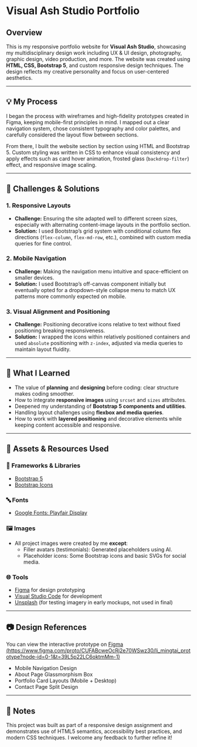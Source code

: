 # Visual Ash Studio Portfolio

## Overview

This is my responsive portfolio website for **Visual Ash Studio**, showcasing my multidisciplinary design work including UX & UI design, photography, graphic design, video production, and more. The website was created using **HTML, CSS, Bootstrap 5**, and custom responsive design techniques. The design reflects my creative personality and focus on user-centered aesthetics.

---

## 💡 My Process

I began the process with wireframes and high-fidelity prototypes created in Figma, keeping mobile-first principles in mind. I mapped out a clear navigation system, chose consistent typography and color palettes, and carefully considered the layout flow between sections.

From there, I built the website section by section using HTML and Bootstrap 5. Custom styling was written in CSS to enhance visual consistency and apply effects such as card hover animation, frosted glass (`backdrop-filter`) effect, and responsive image scaling.

---

## 🚧 Challenges & Solutions

### 1. **Responsive Layouts**
- **Challenge:** Ensuring the site adapted well to different screen sizes, especially with alternating content-image layouts in the portfolio section.
- **Solution:** I used Bootstrap’s grid system with conditional column flex directions (`flex-column`, `flex-md-row`, etc.), combined with custom media queries for fine control.

### 2. **Mobile Navigation**
- **Challenge:** Making the navigation menu intuitive and space-efficient on smaller devices.
- **Solution:** I used Bootstrap’s off-canvas component initially but eventually opted for a dropdown-style collapse menu to match UX patterns more commonly expected on mobile.

### 3. **Visual Alignment and Positioning**
- **Challenge:** Positioning decorative icons relative to text without fixed positioning breaking responsiveness.
- **Solution:** I wrapped the icons within relatively positioned containers and used `absolute` positioning with `z-index`, adjusted via media queries to maintain layout fluidity.

---

## 📘 What I Learned

- The value of **planning** and **designing** before coding: clear structure makes coding smoother.
- How to integrate **responsive images** using `srcset` and `sizes` attributes.
- Deepened my understanding of **Bootstrap 5 components and utilities**.
- Handling layout challenges using **flexbox and media queries**.
- How to work with **layered positioning** and decorative elements while keeping content accessible and responsive.

---

## 📁 Assets & Resources Used

### 🧩 Frameworks & Libraries
- [Bootstrap 5](https://getbootstrap.com/)
- [Bootstrap Icons](https://icons.getbootstrap.com/)

### 🔤 Fonts
- [Google Fonts: Playfair Display](https://fonts.google.com/specimen/Playfair+Display)

### 🖼️ Images
- All project images were created by me **except**:
  - Filler avatars (testimonials): Generated placeholders using AI.
  - Placeholder icons: Some Bootstrap icons and basic SVGs for social media.

### 🌐 Tools
- [Figma](https://www.figma.com/) for design prototyping
- [Visual Studio Code](https://code.visualstudio.com/) for development
- [Unsplash](https://unsplash.com/) (for testing imagery in early mockups, not used in final)

---

## 📷 Design References

You can view the interactive prototype on [Figma (https://www.figma.com/proto/CUFABcweOcRj2e70WSwz30/li_mingtai_prototype?node-id=0-1&t=39L5p22LC6oktmMm-1)](https://www.figma.com/)
- Mobile Navigation Design
- About Page Glassmorphism Box
- Portfolio Card Layouts (Mobile + Desktop)
- Contact Page Split Design

---

## 📌 Notes

This project was built as part of a responsive design assignment and demonstrates use of HTML5 semantics, accessibility best practices, and modern CSS techniques. I welcome any feedback to further refine it!

